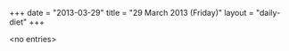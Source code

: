 +++
date = "2013-03-29"
title = "29 March 2013 (Friday)"
layout = "daily-diet"
+++


\<no entries\>

